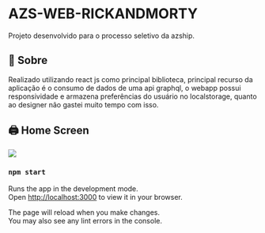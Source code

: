 # AZS-WEB-RICKANDMORTY

Projeto desenvolvido para o processo seletivo da azship.

## :dart: Sobre

Realizado utilizando react js como principal biblioteca, principal recurso da aplicação é o consumo de dados de uma api graphql, o webapp possui responsividade e armazena preferências do usuário no localstorage, quanto ao designer não gastei muito tempo com isso.

## :printer: Home Screen
<img src="https://user-images.githubusercontent.com/80063365/165119657-771e43f2-31a0-4e12-a5b6-9f22446caa70.png" />


### `npm start`

Runs the app in the development mode.\
Open [http://localhost:3000](http://localhost:3000) to view it in your browser.

The page will reload when you make changes.\
You may also see any lint errors in the console.

